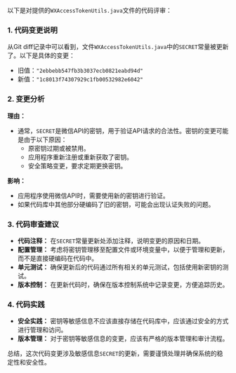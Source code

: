 以下是对提供的`WXAccessTokenUtils.java`文件的代码评审：

### 1. 代码变更说明

从Git diff记录中可以看到，文件`WXAccessTokenUtils.java`中的`SECRET`常量被更新了。以下是具体的变更：

- 旧值：`"2ebbebb547fb3b3037ecb0821eabd94d"`
- 新值：`"1c8013f74307929c1fb00532982e6042"`

### 2. 变更分析

**理由：**
- 通常，`SECRET`是微信API的密钥，用于验证API请求的合法性。密钥的变更可能是由于以下原因：
  - 原密钥过期或被禁用。
  - 应用程序重新注册或重新获取了密钥。
  - 安全策略变更，要求定期更换密钥。

**影响：**
- 应用程序使用微信API时，需要使用新的密钥进行验证。
- 如果代码库中其他部分硬编码了旧的密钥，可能会出现认证失败的问题。

### 3. 代码审查建议

- **代码注释：** 在`SECRET`常量更新处添加注释，说明变更的原因和日期。
- **配置管理：** 考虑将密钥管理移至配置文件或环境变量中，以便于管理和更新，而不是直接硬编码在代码中。
- **单元测试：** 确保更新后的代码通过所有相关的单元测试，包括使用新密钥的测试。
- **版本控制：** 在更新代码时，确保在版本控制系统中记录变更，方便追踪历史。

### 4. 代码实践

- **安全实践：** 密钥等敏感信息不应该直接存储在代码库中，应该通过安全的方式进行管理和访问。
- **版本管理：** 对于密钥等敏感信息的变更，应该有严格的版本管理和审计流程。

总结，这次代码变更涉及敏感信息`SECRET`的更新，需要谨慎处理并确保系统的稳定性和安全性。